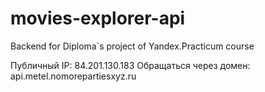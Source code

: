 # movies-explorer-api
Backend for Diploma`s project of Yandex.Practicum course

Публичный IP: 84.201.130.183
Обращаться через домен: api.metel.nomorepartiesxyz.ru
